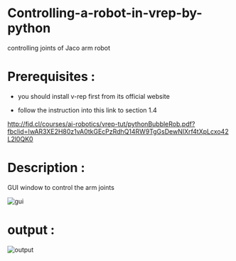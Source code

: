 # Controlling-a-robot-in-vrep-by-python
controlling joints of Jaco arm robot

# Prerequisites :

* you should install v-rep first from its official website

* follow the instruction into this link to section 1.4 

http://fid.cl/courses/ai-robotics/vrep-tut/pythonBubbleRob.pdf?fbclid=IwAR3XE2H80z1vA0tkGEcPzRdhQ14RW9TgGsDewNIXrf4tXpLcxo42L2l0QK0 

# Description : 

GUI window to control the arm joints 

![gui](https://github.com/ManarArabi/Controlling-a-robot-in-vrep-by-python/blob/master/gui-screen.PNG)

# output :

![output](https://github.com/ManarArabi/Controlling-a-robot-in-vrep-by-python/blob/master/output.gif)
